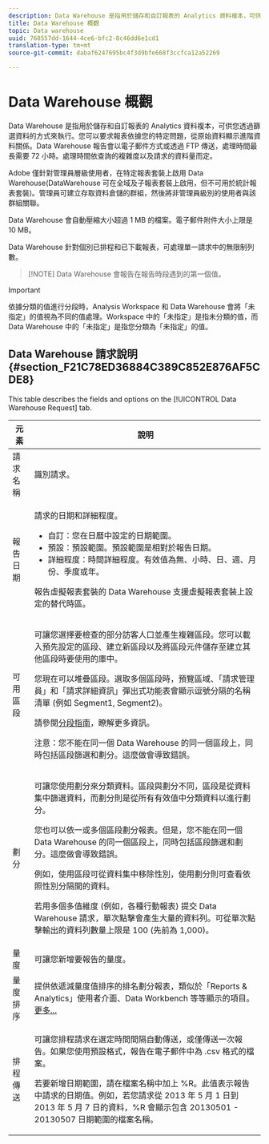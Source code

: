 ```yaml
---
description: Data Warehouse 是指用於儲存和自訂報表的 Analytics 資料複本，可供您透過篩選資料的方式來執行。您可以要求報表依據您的特定問題，從原始資料顯示進階資料關係。Data Warehouse 報告會以電子郵件方式或透過 FTP 傳送，處理時間最長需要 72 小時。處理時間依查詢的複雜度以及請求的資料量而定。
title: Data Warehouse 概觀
topic: Data warehouse
uuid: 768557dd-1644-4ce6-bfc2-8c46dd6e1cd1
translation-type: tm+mt
source-git-commit: dabaf6247695bc4f3d9bfe668f3ccfca12a52269

---
```



# Data Warehouse 概觀

Data Warehouse 是指用於儲存和自訂報表的 Analytics 資料複本，可供您透過篩選資料的方式來執行。您可以要求報表依據您的特定問題，從原始資料顯示進階資料關係。Data Warehouse 報告會以電子郵件方式或透過 FTP 傳送，處理時間最長需要 72 小時。處理時間依查詢的複雜度以及請求的資料量而定。

Adobe 僅針對管理員層級使用者，在特定報表套裝上啟用 Data Warehouse(DataWarehouse 可在全域及子報表套裝上啟用，但不可用於統計報表套裝)。管理員可建立存取資料倉儲的群組，然後將非管理員級別的使用者與該群組關聯。

Data Warehouse 會自動壓縮大小超過 1 MB 的檔案。電子郵件附件大小上限是 10 MB。

Data Warehouse 針對個別已排程和已下載報表，可處理單一請求中的無限制列數。

>[!NOTE] Data Warehouse 會報告在報告時段遇到的第一個值。

>[!IMPORTANT]
>
>依據分類的值進行分段時，Analysis Workspace 和 Data Warehouse 會將「未指定」的值視為不同的值處理。Workspace 中的「未指定」是指未分類的值，而 Data Warehouse 中的「未指定」是指您分類為「未指定」的值。

## Data Warehouse 請求說明 {#section_F21C78ED36884C389C852E876AF5CDE8}

This table describes the fields and options on the [!UICONTROL Data Warehouse Request] tab.

<table id="table_7325A2466866460E8B0AF7D696152713"> 
 <thead> 
  <tr> 
   <th colname="col1" class="entry"> 元素 </th> 
   <th colname="col2" class="entry"> 說明 </th> 
  </tr> 
 </thead>
 <tbody> 
  <tr> 
   <td colname="col1"> <span class="wintitle"> 請求名稱</span> </td> 
   <td colname="col2"> 識別請求。 </td> 
  </tr> 
  <tr> 
   <td colname="col1"> <span class="wintitle"> 報告日期</span> </td> 
   <td colname="col2"> <p>請求的日期和詳細程度。 </p> 
    <ul id="ul_C00F4529BD9E4113B517A61751B1DD5C"> 
     <li id="li_4D7C26812DF94ED7B64F985309541F46"> <span class="wintitle">自訂</span>：您在日曆中設定的日期範圍。 </li> 
     <li id="li_2B272087006847148A936350D1B2D523"> <span class="wintitle">預設</span>：預設範圍。預設範圍是相對於報告日期。 </li> 
     <li id="li_745989965BB94D489FF7046587E13C42"> <span class="wintitle">詳細程度</span>：時間詳細程度。有效值為無、小時、日、週、月份、季度或年。 </li> 
    </ul> <p>報告虛擬報表套裝的 Data Warehouse 支援虛擬報表套裝上設定的替代時區。 </p> </td> 
  </tr> 
  <tr> 
   <td colname="col1"> <span class="wintitle"> 可用區段</span> </td> 
   <td colname="col2"> <p>可讓您選擇要檢查的部分訪客人口並產生複雜區段。您可以載入預先設定的區段、建立新區段以及將區段元件儲存至建立其他區段時要使用的庫中。 </p> <p>您現在可以堆疊區段。選取多個區段時，預覽區域、「請求管理員」和「請求詳細資訊」彈出式功能表會顯示逗號分隔的名稱清單 (例如 Segment1, Segment2)。 </p> <p>請參閱<a href="/help/components/c-segmentation/seg-home.md">分段指南</a>，瞭解更多資訊。 </p> <p>注意：您不能在同一個 Data Warehouse 的同一個區段上，同時包括區段篩選和劃分。這麼做會導致錯誤。 </p> </td> 
  </tr> 
  <tr> 
   <td colname="col1"> <span class="wintitle"> 劃分</span> </td> 
   <td colname="col2"> <p>可讓您使用劃分來分類資料。區段與劃分不同，區段是從資料集中篩選資料，而劃分則是從所有有效值中分類資料以進行劃分。 </p> 您也可以依一或多個區段劃分報表。但是，您不能在同一個 Data Warehouse 的同一個區段上，同時包括區段篩選和劃分。這麼做會導致錯誤。 <p> 例如，使用區段可從資料集中移除性別，使用劃分則可查看依照性別分隔開的資料。 </p> <p>若用多個多值維度 (例如，各種行動報表) 提交 Data Warehouse 請求，單次點擊會產生大量的資料列。可從單次點擊輸出的資料列數量上限是 100 (先前為 1,000)。 </p> </td> 
  </tr> 
  <tr> 
   <td colname="col1"> <span class="wintitle"> 量度</span> </td> 
   <td colname="col2">可讓您新增要報告的量度。 </td> 
  </tr> 
  <tr> 
   <td colname="col1"><span class="wintitle"> 量度排序</span> </td> 
   <td colname="col2">提供依遞減量度值排序的排名劃分報表，類似於「Reports &amp; Analytics」使用者介面、Data Workbench 等等顯示的項目。<a href="/help/export/data-warehouse/sorting-by-metric.md"  > 更多...</a> </td> 
  </tr> 
  <tr> 
   <td colname="col1"> <span class="wintitle"> 排程傳送</span> </td> 
   <td colname="col2"> <p>可讓您排程請求在選定時間間隔自動傳送，或僅傳送一次報告。如果您使用預設格式，報告在電子郵件中為 .csv 格式的檔案。 </p> <p>若要新增日期範圍，請在檔案名稱中加上 <span class="filepath">%R</span>。此值表示報告中請求的日期值。例如，若您請求從 2013 年 5 月 1 日到 2013 年 5 月 7 日的資料，<span class="filepath">%R</span> 會顯示包含 20130501 - 20130507 日期範圍的檔案名稱。 </p> </td> 
  </tr> 
 </tbody> 
</table>

